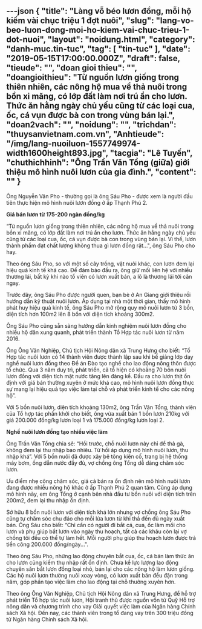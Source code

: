 ---json
{
    "title": "Làng vỗ béo lươn đồng, mỗi hộ kiếm vài chục triệu 1 đợt nuôi",
    "slug": "lang-vo-beo-luon-dong-moi-ho-kiem-vai-chuc-trieu-1-dot-nuoi",
    "layout": "noidung.html",
    "category": "danh-muc.tin-tuc",
    "tag": [
        "tin-tuc"
    ],
    "date": "2019-05-15T17:00:00.000Z",
    "draft": false,
    "tieude": "",
    "doan gioi thieu": "",
    "doangioithieu": "Từ nguồn lươn giống trong thiên nhiên, các nông hộ mua về thả nuôi trong bồn xi măng, có lớp đất làm nơi trú ẩn cho lươn. Thức ăn hằng ngày chủ yếu cũng từ các loại cua, ốc, cá vụn được bà con trong vùng bán lại.",
    "doan2vach": "",
    "noidung": "",
    "trichdan": "thuysanvietnam.com.vn",
    "Anhtieude": "/img/lang-nuoiluon-1557749974-width1600height893.jpg",
    "tacgia": "Lê Tuyến",
    "chuthichhinh": "Ông Trần Văn Tổng (giữa) giới thiệu mô hình nuôi lươn của gia đình.",
    "__content__": ""
}
---
<p>&Ocirc;ng Nguyễn Văn Pho - thường gọi l&agrave; &ocirc;ng S&aacute;u Pho - được xem l&agrave; người đầu ti&ecirc;n thực hiện m&ocirc; h&igrave;nh nu&ocirc;i lươn đồng ở ấp Thạnh Ph&uacute; 2.</p>

<p><strong>Gi&aacute; b&aacute;n lươn từ 175-200 ng&agrave;n đồng/kg</strong></p>

<p>&ldquo;Từ nguồn lươn giống trong thi&ecirc;n nhi&ecirc;n, c&aacute;c n&ocirc;ng hộ mua về thả nu&ocirc;i trong bồn xi măng, c&oacute; lớp đất l&agrave;m nơi tr&uacute; ẩn cho lươn. Thức ăn hằng ng&agrave;y chủ yếu cũng từ c&aacute;c loại cua, ốc, c&aacute; vụn được b&agrave; con trong v&ugrave;ng b&aacute;n lại. V&igrave; thế, lươn th&agrave;nh phẩm đạt chất lượng kh&ocirc;ng thua g&igrave; lươn đồng rặt...&quot;, &ocirc;ng S&aacute;u Pho cho hay.</p>

<p>Theo &ocirc;ng S&aacute;u Pho, so với một số c&acirc;y trồng, vật nu&ocirc;i kh&aacute;c, con lươn đem lại hiệu quả kinh tế kh&aacute; cao. Để đảm bảo đầu ra, &ocirc;ng giữ mối li&ecirc;n hệ với nhiều thương l&aacute;i, bất kỳ khi n&agrave;o tổ vi&ecirc;n c&oacute; lươn xuất b&aacute;n, a l&ocirc; l&agrave; thương l&aacute;i tới c&acirc;n ngay.</p>

<p>Trước đ&acirc;y, &ocirc;ng S&aacute;u Pho được người quen, bạn b&egrave; ở An Giang giới thiệu rồi hướng dẫn kỹ thuật nu&ocirc;i lươn. &Aacute;p dụng tại nh&agrave; một thời gian, thấy m&ocirc; h&igrave;nh ph&aacute;t huy hiệu quả kinh tế, &ocirc;ng S&aacute;u Pho mở rộng quy m&ocirc; nu&ocirc;i lươn từ 3 bồn, diện t&iacute;ch hơn 100m2 l&ecirc;n 8 bồn với diện t&iacute;ch khoảng 300m2.</p>

<p>&Ocirc;ng S&aacute;u Pho cũng sẵn s&agrave;ng hướng dẫn kinh nghiệm nu&ocirc;i lươn đồng cho nhiều hộ d&acirc;n xung quanh, ph&aacute;t triển th&agrave;nh Tổ Hợp t&aacute;c nu&ocirc;i lươn từ năm 2016.</p>

<p>&Ocirc;ng &Ocirc;ng Văn Nghiệp, Chủ tịch Hội N&ocirc;ng d&acirc;n x&atilde; Trung Hưng cho biết: &ldquo;Tổ Hợp t&aacute;c nu&ocirc;i lươn c&oacute; 14 th&agrave;nh vi&ecirc;n được th&agrave;nh lập sau khi bế giảng lớp dạy nghề nu&ocirc;i lươn đồng theo Đề &aacute;n Đ&agrave;o tạo nghề cho lao động n&ocirc;ng th&ocirc;n được tổ chức. Qua 3 năm duy tr&igrave;, ph&aacute;t triển, cả tổ hiện c&oacute; khoảng 70 bồn nu&ocirc;i lươn đồng với diện t&iacute;ch mặt nước tăng l&ecirc;n đ&aacute;ng kể. Đầu ra cho lươn thịt ổn định với gi&aacute; b&aacute;n thường xuy&ecirc;n ở mức kh&aacute; cao, m&ocirc; h&igrave;nh nu&ocirc;i lươn đồng thực sự mang lại hiệu quả tạo việc l&agrave;m tại chỗ v&agrave; ph&aacute;t triển kinh tế cho c&aacute;c n&ocirc;ng hộ&rdquo;.</p>

<p>Với 5 bồn nu&ocirc;i lươn, diện t&iacute;ch khoảng 130m2, &ocirc;ng Trần Văn Tổng, th&agrave;nh vi&ecirc;n của Tổ hợp t&aacute;c phấn khởi cho biết, &ocirc;ng vừa xuất b&aacute;n 1 bồn lươn 210kg với gi&aacute; 200.000 đồng/kg lươn loại 1 v&agrave; 175.000 đồng/kg lươn loại 2.</p>

<p><strong>Nghề nu&ocirc;i lươn đồng tạo nhiều việc l&agrave;m</strong></p>

<p>&Ocirc;ng Trần Văn Tổng chia sẻ: &ldquo;Hồi trước, chỗ nu&ocirc;i lươn n&agrave;y chỉ để thả g&agrave;, kh&ocirc;ng đem lại thu nhập bao nhi&ecirc;u. Từ hồi &aacute;p dụng m&ocirc; h&igrave;nh nu&ocirc;i lươn, thu nhập kh&aacute;&rdquo;. Với 5 bồn nu&ocirc;i đ&atilde; được x&acirc;y b&ecirc; t&ocirc;ng ki&ecirc;n cố, trang bị hệ thống m&aacute;y bơm, ống dẫn nước đầy đủ, vợ chồng &ocirc;ng Tổng dễ d&agrave;ng chăm s&oacute;c lươn.</p>

<p>Ưu điểm nhẹ c&ocirc;ng chăm s&oacute;c, gi&aacute; cả b&aacute;n ra ổn định n&ecirc;n m&ocirc; h&igrave;nh nu&ocirc;i lươn đang được nhiều n&ocirc;ng hộ kh&aacute;c ở ấp Thạnh Ph&uacute; 2 quan t&acirc;m. Cũng &aacute;p dụng m&ocirc; h&igrave;nh n&agrave;y, em &ocirc;ng Tổng ở cạnh b&ecirc;n nh&agrave; đầu tư bồn nu&ocirc;i với diện t&iacute;ch tr&ecirc;n 200m2, đem lại thu nhập ổn định.</p>

<p>Sở hữu 8 bồn nu&ocirc;i lươn với diện t&iacute;ch kh&aacute; lớn nhưng vợ chồng &ocirc;ng S&aacute;u Pho cũng tự chăm s&oacute;c chu đ&aacute;o cho mỗi lứa lươn từ khi thả đến đủ ng&agrave;y xuất b&aacute;n. &Ocirc;ng S&aacute;u cho biết: &ldquo;Chỉ cần c&oacute; người đi bắt c&aacute;, cua, ốc l&agrave;m mồi cho lươn v&agrave; phụ gi&uacute;p bắt lươn v&agrave;o ng&agrave;y thu hoạch, tất cả c&aacute;c kh&acirc;u c&ograve;n lại vợ chồng t&ocirc;i đều c&oacute; thể tự l&agrave;m hết. Mỗi người phụ gi&uacute;p thu hoạch lươn được trả tiền c&ocirc;ng 200.000 đồng/ng&agrave;y...&quot;.</p>

<p>Theo &ocirc;ng S&aacute;u Pho, những lao động chuy&ecirc;n bắt cua, ốc, c&aacute; b&aacute;n l&agrave;m thức ăn cho lươn cũng kiếm thu nhập rất ổn định. Chưa kể lực lượng lao động chuy&ecirc;n săn bắt lươn đồng loại nhỏ, b&aacute;n lại cho c&aacute;c n&ocirc;ng hộ l&agrave;m lươn giống. C&aacute;c hộ nu&ocirc;i lươn thường nu&ocirc;i xoay v&ograve;ng, c&oacute; lươn xuất b&aacute;n đều đặn trong năm, g&oacute;p phần tạo việc l&agrave;m cho lao động tại chỗ thường xuy&ecirc;n hơn.</p>

<p>Theo &ocirc;ng &Ocirc;ng Văn Nghiệp, Chủ tịch Hội N&ocirc;ng d&acirc;n x&atilde; Trung Hưng, để hỗ trợ ph&aacute;t triển Tổ hợp t&aacute;c nu&ocirc;i lươn, Hội tranh thủ được nguồn vốn từ Quỹ Hỗ trợ n&ocirc;ng d&acirc;n v&agrave; chương tr&igrave;nh cho vay Giải quyết việc l&agrave;m của Ng&acirc;n h&agrave;ng Ch&iacute;nh s&aacute;ch X&atilde; hội. Đến nay, c&aacute;c th&agrave;nh vi&ecirc;n trong tổ đang vay tr&ecirc;n 300 triệu đồng từ Ng&acirc;n h&agrave;ng Ch&iacute;nh s&aacute;ch X&atilde; hội.</p>

